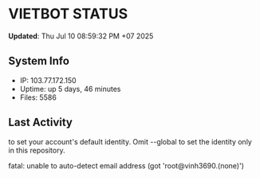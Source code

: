 # VIETBOT STATUS
**Updated**: Thu Jul 10 08:59:32 PM +07 2025

## System Info
- IP: 103.77.172.150
- Uptime: up 5 days, 46 minutes
- Files: 5586

## Last Activity

to set your account's default identity.
Omit --global to set the identity only in this repository.

fatal: unable to auto-detect email address (got 'root@vinh3690.(none)')
